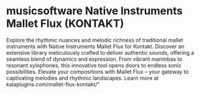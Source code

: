 # musicsoftware Native Instruments Mallet Flux (KONTAKT) 

Explore the rhythmic nuances and melodic richness of traditional mallet instruments with Native Instruments Mallet Flux for Kontakt. Discover an extensive library meticulously crafted to deliver authentic sounds, offering a seamless blend of dynamics and expression. From vibrant marimbas to resonant xylophones, this innovative tool opens doors to endless sonic possibilities. Elevate your compositions with Mallet Flux – your gateway to captivating melodies and rhythmic landscapes. Learn more at kalaplugins.com/mallet-flux-kontakt/"

